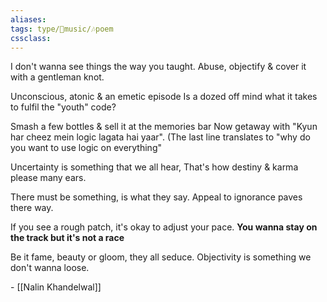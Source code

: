 ```yaml
---
aliases:
tags: type/🎵music/🎶poem 
cssclass: 
---
```


I don't wanna see things the way you taught.
Abuse, objectify & cover it with a gentleman knot.

Unconscious, atonic & an emetic episode
Is a dozed off mind what it takes to fulfil the "youth" code?

Smash a few bottles & sell it at the memories bar
Now getaway with "Kyun har cheez mein logic lagata hai yaar".
(The last line translates to "why do you want to use logic on everything"

 Uncertainty is something that we all hear, 
That's how destiny & karma please many ears.

There must be something, is what they say.
Appeal to ignorance paves there way.

If you see a rough patch, it's okay to adjust your pace. 
**You wanna stay on the track but it's not a race**

Be it fame, beauty or gloom, they all seduce.
Objectivity is something we don't wanna loose.

\- [[Nalin Khandelwal]]


